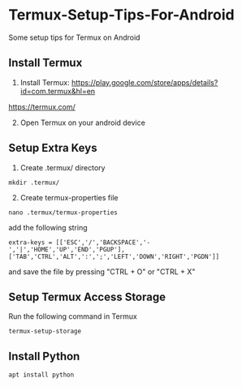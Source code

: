 # Termux-Setup-Tips-For-Android
Some setup tips for Termux on Android


## Install Termux
1. Install Termux:
https://play.google.com/store/apps/details?id=com.termux&hl=en

https://termux.com/

2. Open Termux on your android device

## Setup Extra Keys
1. Create .termux/ directory
```shell
mkdir .termux/
```

2. Create termux-properties file
```shell
nano .termux/termux-properties
```

add the following string
```nanorc
extra-keys = [['ESC','/','BACKSPACE','-','|','HOME','UP','END','PGUP'],['TAB','CTRL','ALT',':',';','LEFT','DOWN','RIGHT','PGDN']]
```

and save the file by pressing "CTRL + O" or "CTRL + X"

## Setup Termux Access Storage
Run the following command in Termux
```shell
termux-setup-storage
```

## Install Python
```shell
apt install python
```
